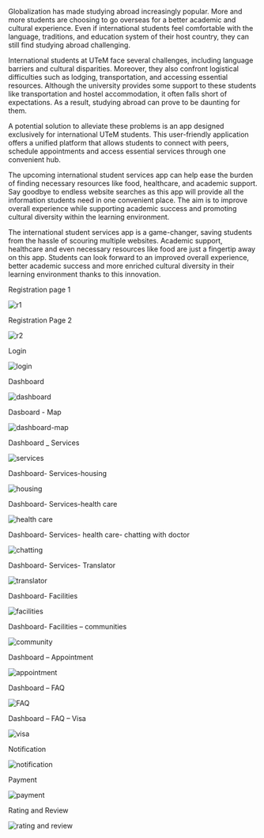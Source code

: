 Globalization has made studying abroad increasingly popular. More and more students are choosing to go overseas for a better academic and cultural experience. Even if international students feel comfortable with the language, traditions, and education system of their host country, they can still find studying abroad challenging.

International students at UTeM face several challenges, including language barriers and cultural disparities. Moreover, they also confront logistical difficulties such as lodging, transportation, and accessing essential resources. Although the university provides some support to these students like transportation and hostel accommodation, it often falls short of expectations. As a result, studying abroad can prove to be daunting for them.

A potential solution to alleviate these problems is an app designed exclusively for international UTeM students. This user-friendly application offers a unified platform that allows students to connect with peers, schedule appointments and access essential services through one convenient hub.

The upcoming international student services app can help ease the burden of finding necessary resources like food, healthcare, and academic support. Say goodbye to endless website searches as this app will provide all the information students need in one convenient place. The aim is to improve overall experience while supporting academic success and promoting cultural diversity within the learning environment. 

The international student services app is a game-changer, saving students from the hassle of scouring multiple websites. Academic support, healthcare and even necessary resources like food are just a fingertip away on this app. Students can look forward to an improved overall experience, better academic success and more enriched cultural diversity in their learning environment thanks to this innovation. 

Registration page 1

![r1](https://github.com/Israt07/Clothing-Store-Management-System/assets/82527970/acc81e33-fff7-4da4-ab5e-a556400167fe)

Registration Page 2

![r2](https://github.com/Israt07/Clothing-Store-Management-System/assets/82527970/80c6a57b-176e-41ec-b561-56e0ca39adff)

Login

![login](https://github.com/Israt07/Clothing-Store-Management-System/assets/82527970/4e603b49-0f7a-42ba-b599-a664e6f11eee)

Dashboard

![dashboard](https://github.com/Israt07/Clothing-Store-Management-System/assets/82527970/37ccc86a-c35d-42b0-ac70-163c3191a52f)

Dasboard - Map

![dashboard-map](https://github.com/Israt07/Clothing-Store-Management-System/assets/82527970/39e4061a-17c9-493d-b441-57a327ccbbfb)

Dashboard _ Services

![services](https://github.com/Israt07/Clothing-Store-Management-System/assets/82527970/9d95011b-c3a9-42cc-af37-92ea7d6fb604)

Dashboard- Services-housing

![housing](https://github.com/Israt07/Clothing-Store-Management-System/assets/82527970/ca50d240-ac53-4f3b-96a2-6ab6b6085add)

Dashboard- Services-health care

![health care](https://github.com/Israt07/Clothing-Store-Management-System/assets/82527970/143ea66b-47fd-4d5c-bdc7-c13dc9721ea0)

Dashboard- Services- health care- chatting with doctor

![chatting](https://github.com/Israt07/Clothing-Store-Management-System/assets/82527970/33f44c93-89ba-48e8-970b-dc0bbdb90684)

Dashboard- Services- Translator

![translator](https://github.com/Israt07/Clothing-Store-Management-System/assets/82527970/840d2e52-6684-416b-9c87-a02b406c3d19)

Dashboard- Facilities

![facilities](https://github.com/Israt07/Clothing-Store-Management-System/assets/82527970/816a140a-8feb-48c3-8a6e-bb839d4214d3)

Dashboard- Facilities – communities

![community](https://github.com/Israt07/Clothing-Store-Management-System/assets/82527970/ab9248e9-851c-41ea-a927-a8786ebd2320)

Dashboard – Appointment

![appointment](https://github.com/Israt07/Clothing-Store-Management-System/assets/82527970/5caf7ee5-ee56-4402-8110-d824848622d7)

Dashboard – FAQ

![FAQ](https://github.com/Israt07/Clothing-Store-Management-System/assets/82527970/9b196174-0446-421b-9c2c-d19dcdb89e00)

Dashboard – FAQ – Visa

![visa](https://github.com/Israt07/Clothing-Store-Management-System/assets/82527970/b015b517-fdba-4f59-9ab3-ca229147c39a)

Notification

![notification](https://github.com/Israt07/Clothing-Store-Management-System/assets/82527970/94f1e1ab-2389-44cf-988b-8485cb556177)

Payment

![payment](https://github.com/Israt07/Clothing-Store-Management-System/assets/82527970/133b0950-6f2f-4bb1-9610-681024eea5b2)

Rating and Review

![rating and review](https://github.com/Israt07/Clothing-Store-Management-System/assets/82527970/c130e14f-e52c-473e-8552-9a7fd32fc9fc)
